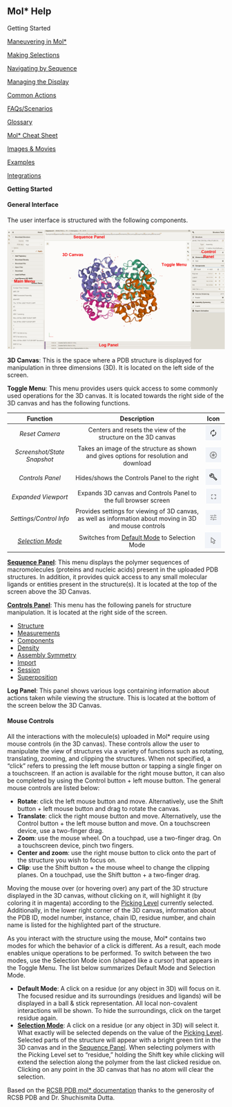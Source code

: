 ﻿## **Mol\* Help**
Getting Started

[Maneuvering in Mol*](maneuvering-in-mol_.md)

[Making Selections](making-selections.md)

[Navigating by Sequence](navigating-by-sequence.md)

[Managing the Display](managing-the-display.md)

[Common Actions](common-actions.md)

[FAQs/Scenarios](faqs-scenarios.md)

[Glossary](glossary.md)

[Mol* Cheat Sheet](mol_-cheat-sheet.md)

[Images & Movies](Images_Movies.md)

[Examples](examples.md)

[Integrations](integrations.md)

**Getting Started**
#### **General Interface**
The user interface is structured with the following components.


<img src="./img/generalinterface3.png" width="800">

**3D Canvas**: This is the space where a PDB structure is displayed for manipulation in three dimensions (3D). It is located on the left side of the screen.

**Toggle Menu**: This menu provides users quick access to some commonly used operations for the 3D canvas. It is located towards the right side of the 3D canvas and has the following functions.

|**Function**|**Description**|**Icon**|
| :-: | :-: | :-: |
|*Reset Camera*|Centers and resets the view of the structure on the 3D canvas| <img src="./img/resetcameraicon.png">|
|*Screenshot/State Snapshot*|Takes an image of the structure as shown and gives options for resolution and download| <img src="./img/screenshoticon.png">|
|*Controls Panel*|Hides/shows the Controls Panel to the right| <img src="./img/controlpanelicon.png">|
|*Expanded Viewport*|Expands 3D canvas and Controls Panel to the full browser screen| <img src="./img/expandedviewporticon.png">|
|*Settings/Control Info*|Provides settings for viewing of 3D canvas, as well as information about moving in 3D and mouse controls| <img src="./img/settingsicon.png">|
|[*Selection Mode*](making-selections.md#selection-mode)|Switches from [Default Mode](index.md#default-mode) to Selection Mode| <img src="./img/selectionmodeicon.png">|
[**Sequence Panel**](navigating-by-sequence.md#sequence-panel): This menu displays the polymer sequences of macromolecules (proteins and nucleic acids) present in the uploaded PDB structures. In addition, it provides quick access to any small molecular ligands or entities present in the structure(s). It is located at the top of the screen above the 3D Canvas.

[**Controls Panel**](managing-the-display.md#controls-panel): This menu has the following panels for structure manipulation. It is located at the right side of the screen.

- [Structure](managing-the-display.md#structure-panel)
- [Measurements](managing-the-display.md#measurements-panel)
- [Components](managing-the-display.md#components-panel)
- [Density](managing-the-display.md#density-panel)
- [Assembly Symmetry](managing-the-display.md#assembly-symmetry-panel)
- [Import](managing-the-display.md#import-panel)
- [Session](managing-the-display.md#session-panel)
- [Superposition](managing-the-display.md#superposition-panel)

**Log Panel**: This panel shows various logs containing information about actions taken while viewing the structure. This is located at the bottom of the screen below the 3D Canvas.

#### **Mouse Controls**
All the interactions with the molecule(s) uploaded in Mol\* require using mouse controls (in the 3D canvas). These controls allow the user to manipulate the view of structures via a variety of functions such as rotating, translating, zooming, and clipping the structures. When not specified, a “click” refers to pressing the left mouse button or tapping a single finger on a touchscreen. If an action is available for the right mouse button, it can also be completed by using the Control button + left mouse button. The general mouse controls are listed below:

- **Rotate**: click the left mouse button and move. Alternatively, use the Shift button + left mouse button and drag to rotate the canvas.
- **Translate**: click the right mouse button and move. Alternatively, use the Control button + the left mouse button and move. On a touchscreen device, use a two-finger drag.
- **Zoom**: use the mouse wheel. On a touchpad, use a two-finger drag. On a touchscreen device, pinch two fingers.
- **Center and zoom**: use the right mouse button to click onto the part of the structure you wish to focus on.
- **Clip**: use the Shift button + the mouse wheel to change the clipping planes. On a touchpad, use the Shift button + a two-finger drag.

Moving the mouse over (or hovering over) any part of the 3D structure displayed in the 3D canvas, without clicking on it, will highlight it (by coloring it in magenta) according to the [Picking Level](making-selections.md#picking-level) currently selected. Additionally, in the lower right corner of the 3D canvas, information about the PDB ID, model number, instance, chain ID, residue number, and chain name is listed for the highlighted part of the structure.

As you interact with the structure using the mouse, Mol\* contains two modes for which the behavior of a click is different. As a result, each mode enables unique operations to be performed. To switch between the two modes, use the Selection Mode icon (shaped like a cursor) that appears in the Toggle Menu. The list below summarizes Default Mode and Selection Mode.

- **Default Mode**: A click on a residue (or any object in 3D) will focus on it. The focused residue and its surroundings (residues and ligands) will be displayed in a ball & stick representation. All local non-covalent interactions will be shown. To hide the surroundings, click on the target residue again.
- [**Selection Mode**](making-selections.md#selection-mode): A click on a residue (or any object in 3D) will select it. What exactly will be selected depends on the value of the [Picking Level](making-selections.md#picking-level). Selected parts of the structure will appear with a bright green tint in the 3D canvas and in the [Sequence Panel](navigating-by-sequence.md#sequence-panel). When selecting polymers with the Picking Level set to “residue,” holding the Shift key while clicking will extend the selection along the polymer from the last clicked residue on. Clicking on any point in the 3D canvas that has no atom will clear the selection.

Based on the [RCSB PDB mol* documentation](https://www.rcsb.org/3d-view/molstar/help/getting-started) thanks to the generosity of RCSB PDB and Dr. Shuchismita Dutta.
